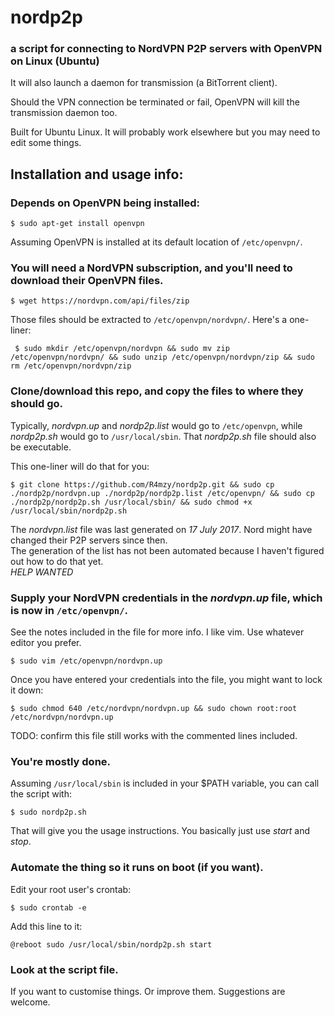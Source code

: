 # nordp2p 
### a script for connecting to NordVPN P2P servers with OpenVPN on Linux (Ubuntu) 
It will also launch a daemon for transmission (a BitTorrent client).  
  
Should the VPN connection be terminated or fail, OpenVPN will kill the transmission daemon too. 
  
Built for Ubuntu Linux. It will probably work elsewhere but you may need to edit some things. 
  
## Installation and usage info: 
### Depends on OpenVPN being installed: 

  	$ sudo apt-get install openvpn
Assuming OpenVPN is installed at its default location of `/etc/openvpn/`. 
  
### You will need a NordVPN subscription, and you'll need to download their OpenVPN files.  

  	$ wget https://nordvpn.com/api/files/zip
Those files should be extracted to `/etc/openvpn/nordvpn/`. Here's a one-liner:    

  	 $ sudo mkdir /etc/openvpn/nordvpn && sudo mv zip /etc/openvpn/nordvpn/ && sudo unzip /etc/openvpn/nordvpn/zip && sudo rm /etc/openvpn/nordvpn/zip
  
### Clone/download this repo, and copy the files to where they should go. 
Typically, *nordvpn.up* and *nordp2p.list* would go to `/etc/openvpn`, while *nordp2p.sh* would go to `/usr/local/sbin`. That *nordp2p.sh* file should also be executable.  

This one-liner will do that for you:  

    $ git clone https://github.com/R4mzy/nordp2p.git && sudo cp ./nordp2p/nordvpn.up ./nordp2p/nordp2p.list /etc/openvpn/ && sudo cp ./nordp2p/nordp2p.sh /usr/local/sbin/ && sudo chmod +x /usr/local/sbin/nordp2p.sh
  
The *nordvpn.list* file was last generated on *17 July 2017*. Nord might have changed their P2P servers since then.  
The generation of the list has not been automated because I haven't figured out how to do that yet.  
  *HELP WANTED*   
  
### Supply your NordVPN credentials in the *nordvpn.up* file, which is now in `/etc/openvpn/`.  
See the notes included in the file for more info. I like vim. Use whatever editor you prefer.

    $ sudo vim /etc/openvpn/nordvpn.up

Once you have entered your credentials into the file, you might want to lock it down: 

    $ sudo chmod 640 /etc/nordvpn/nordvpn.up && sudo chown root:root /etc/nordvpn/nordvpn.up 
  
TODO: confirm this file still works with the commented lines included.  
  
### You're mostly done. 
Assuming `/usr/local/sbin` is included in your $PATH variable, you can call the script with:  

    $ sudo nordp2p.sh
That will give you the usage instructions. You basically just use *start* and *stop*. 
  
### Automate the thing so it runs on boot (if you want).  
Edit your root user's crontab:  

    $ sudo crontab -e
Add this line to it:  

    @reboot sudo /usr/local/sbin/nordp2p.sh start
    
### Look at the script file.  
If you want to customise things. Or improve them. Suggestions are welcome.  
